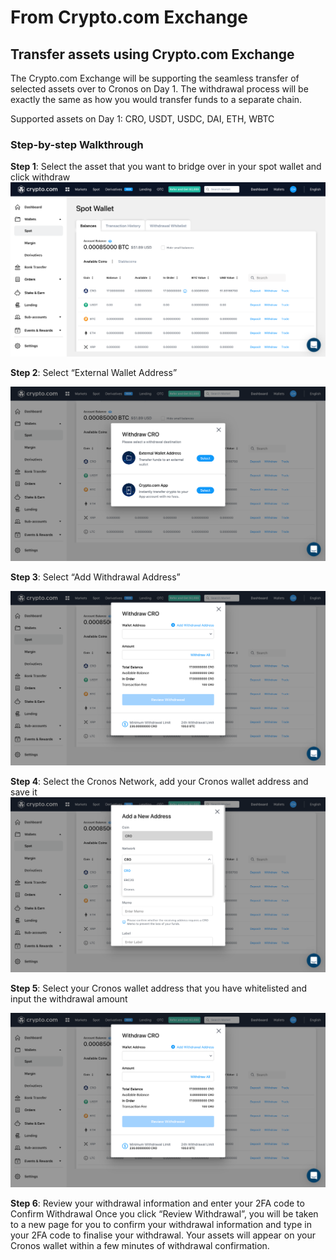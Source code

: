 # From Crypto.com Exchange

## Transfer assets using Crypto.com Exchange

The Crypto.com Exchange will be supporting the seamless transfer of selected assets over to Cronos on Day 1. The withdrawal process will be exactly the same as how you would transfer funds to a separate chain.

Supported assets on Day 1: CRO, USDT, USDC, DAI, ETH, WBTC

### Step-by-step Walkthrough

**Step 1**: Select the asset that you want to bridge over in your spot wallet and click withdraw ![centered image](../assets/cdcex1.png)

**Step 2**: Select “External Wallet Address”

![centered image](../assets/cdcex2.png)

**Step 3**: Select “Add Withdrawal Address”

![centered image](<../assets/cdcex3 (1).png>)

**Step 4**: Select the Cronos Network, add your Cronos wallet address and save it ![centered image](../assets/cdcex4.png)

**Step 5**: Select your Cronos wallet address that you have whitelisted and input the withdrawal amount

![centered image](../assets/cdcex5.png)

**Step 6**: Review your withdrawal information and enter your 2FA code to Confirm Withdrawal Once you click “Review Withdrawal”, you will be taken to a new page for you to confirm your withdrawal information and type in your 2FA code to finalise your withdrawal. Your assets will appear on your Cronos wallet within a few minutes of withdrawal confirmation.
